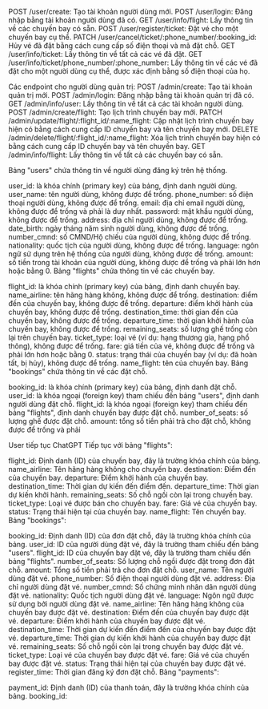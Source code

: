 POST /user/create: Tạo tài khoản người dùng mới.
POST /user/login: Đăng nhập bằng tài khoản người dùng đã có.
GET /user/info/flight: Lấy thông tin về các chuyến bay có sẵn.
POST /user/register/ticket: Đặt vé cho một chuyến bay cụ thể.
PATCH /user/cancel/ticket/:phone_number/:booking_id: Hủy vé đã đặt bằng cách cung cấp số điện thoại và mã đặt chỗ.
GET /user/info/ticket: Lấy thông tin về tất cả các vé đã đặt.
GET /user/info/ticket/phone_number/:phone_number: Lấy thông tin về các vé đã đặt cho một người dùng cụ thể, được xác định bằng số điện thoại của họ.

Các endpoint cho người dùng quản trị:
POST /admin/create: Tạo tài khoản quản trị mới.
POST /admin/login: Đăng nhập bằng tài khoản quản trị đã có.
GET /admin/info/user: Lấy thông tin về tất cả các tài khoản người dùng.
POST /admin/create/flight: Tạo lịch trình chuyến bay mới.
PATCH /admin/update/flight/:flight_id/:name_flight: Cập nhật lịch trình chuyến bay hiện có bằng cách cung cấp ID chuyến bay và tên chuyến bay mới.
DELETE /admin/delete/flight/:flight_id/:name_flight: Xóa lịch trình chuyến bay hiện có bằng cách cung cấp ID chuyến bay và tên chuyến bay.
GET /admin/info/flight: Lấy thông tin về tất cả các chuyến bay có sẵn.




Bảng "users" chứa thông tin về người dùng đăng ký trên hệ thống.

user_id: là khóa chính (primary key) của bảng, định danh người dùng.
user_name: tên người dùng, không được để trống.
phone_number: số điện thoại người dùng, không được để trống.
email: địa chỉ email người dùng, không được để trống và phải là duy nhất.
password: mật khẩu người dùng, không được để trống.
address: địa chỉ người dùng, không được để trống.
date_birth: ngày tháng năm sinh người dùng, không được để trống.
number_cmnd: số CMND/Hộ chiếu của người dùng, không được để trống.
nationality: quốc tịch của người dùng, không được để trống.
language: ngôn ngữ sử dụng trên hệ thống của người dùng, không được để trống.
amount: số tiền trong tài khoản của người dùng, không được để trống và phải lớn hơn hoặc bằng 0.
Bảng "flights" chứa thông tin về các chuyến bay.

flight_id: là khóa chính (primary key) của bảng, định danh chuyến bay.
name_airline: tên hãng hàng không, không được để trống.
destination: điểm đến của chuyến bay, không được để trống.
departure: điểm khởi hành của chuyến bay, không được để trống.
destination_time: thời gian đến của chuyến bay, không được để trống.
departure_time: thời gian khởi hành của chuyến bay, không được để trống.
remaining_seats: số lượng ghế trống còn lại trên chuyến bay.
ticket_type: loại vé (ví dụ: hạng thương gia, hạng phổ thông), không được để trống.
fare: giá tiền của vé, không được để trống và phải lớn hơn hoặc bằng 0.
status: trạng thái của chuyến bay (ví dụ: đã hoàn tất, bị hủy), không được để trống.
name_flight: tên của chuyến bay.
Bảng "bookings" chứa thông tin về các đặt chỗ.

booking_id: là khóa chính (primary key) của bảng, định danh đặt chỗ.
user_id: là khóa ngoại (foreign key) tham chiếu đến bảng "users", định danh người dùng đặt chỗ.
flight_id: là khóa ngoại (foreign key) tham chiếu đến bảng "flights", định danh chuyến bay được đặt chỗ.
number_of_seats: số lượng ghế được đặt chỗ.
amount: tổng số tiền phải trả cho đặt chỗ, không được để trống và phải




User
tiếp tục
ChatGPT
Tiếp tục với bảng "flights":

flight_id: Định danh (ID) của chuyến bay, đây là trường khóa chính của bảng.
name_airline: Tên hãng hàng không cho chuyến bay.
destination: Điểm đến của chuyến bay.
departure: Điểm khởi hành của chuyến bay.
destination_time: Thời gian dự kiến đến điểm đến.
departure_time: Thời gian dự kiến khởi hành.
remaining_seats: Số chỗ ngồi còn lại trong chuyến bay.
ticket_type: Loại vé được bán cho chuyến bay.
fare: Giá vé của chuyến bay.
status: Trạng thái hiện tại của chuyến bay.
name_flight: Tên chuyến bay.
Bảng "bookings":

booking_id: Định danh (ID) của đơn đặt chỗ, đây là trường khóa chính của bảng.
user_id: ID của người dùng đặt vé, đây là trường tham chiếu đến bảng "users".
flight_id: ID của chuyến bay đặt vé, đây là trường tham chiếu đến bảng "flights".
number_of_seats: Số lượng chỗ ngồi được đặt trong đơn đặt chỗ.
amount: Tổng số tiền phải trả cho đơn đặt chỗ.
user_name: Tên người dùng đặt vé.
phone_number: Số điện thoại người dùng đặt vé.
address: Địa chỉ người dùng đặt vé.
number_cmnd: Số chứng minh nhân dân người dùng đặt vé.
nationality: Quốc tịch người dùng đặt vé.
language: Ngôn ngữ được sử dụng bởi người dùng đặt vé.
name_airline: Tên hãng hàng không của chuyến bay được đặt vé.
destination: Điểm đến của chuyến bay được đặt vé.
departure: Điểm khởi hành của chuyến bay được đặt vé.
destination_time: Thời gian dự kiến đến điểm đến của chuyến bay được đặt vé.
departure_time: Thời gian dự kiến khởi hành của chuyến bay được đặt vé.
remaining_seats: Số chỗ ngồi còn lại trong chuyến bay được đặt vé.
ticket_type: Loại vé của chuyến bay được đặt vé.
fare: Giá vé của chuyến bay được đặt vé.
status: Trạng thái hiện tại của chuyến bay được đặt vé.
register_time: Thời gian đăng ký đơn đặt chỗ.
Bảng "payments":

payment_id: Định danh (ID) của thanh toán, đây là trường khóa chính của bảng.
booking_id: